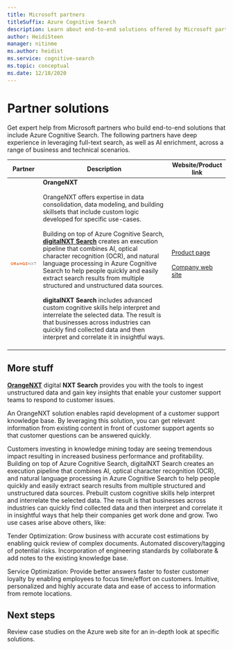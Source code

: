 ```yaml
---
title: Microsoft partners
titleSuffix: Azure Cognitive Search
description: Learn about end-to-end solutions offered by Microsoft partners that include Azure Cognitive Search.
author: HeidiSteen
manager: nitinme
ms.author: heidist
ms.service: cognitive-search
ms.topic: conceptual
ms.date: 12/18/2020
---
```


# Partner solutions

Get expert help from Microsoft partners who build end-to-end solutions that include Azure Cognitive Search. The following partners have deep experience in leveraging full-text search, as well as AI enrichment, across a range of business and technical scenarios.

| Partner | Description | Website/Product link |
|---------|-------------|----------------------|
| ![OrangeNXT](media/resource-partners/orange-nxt.png "Company logo") | **OrangeNXT**<br/><br/>OrangeNXT offers expertise in data consolidation, data modeling, and building skillsets that include custom logic developed for specific use-cases.<br/><br/>Building on top of Azure Cognitive Search, [**digitalNXT Search**](https://orangenxt.com/solutions/digitalnxt/digitalnxt-search/) creates an execution pipeline that combines AI, optical character recognition (OCR), and natural language processing in Azure Cognitive Search to help people quickly and easily extract search results from multiple structured and unstructured data sources.<br/><br/>**digitalNXT Search** includes advanced custom cognitive skills help interpret and interrelate the selected data. The result is that businesses across industries can quickly find collected data and then interpret and correlate it in insightful ways.<br/><br/>| [Product page](https://orangenxt.com/solutions/digitalnxt/digitalnxt-search/)<br/><br/> [Company web site](https://orangenxt.com/)|

## More stuff

 [**OrangeNXT**](https://orangenxt.com/solutions/digitalnxt-search/) digital **NXT Search** provides you with the tools to ingest unstructured data and gain key insights that enable your customer support teams to respond to customer issues.

An OrangeNXT solution enables rapid development of a customer support knowledge base. By leveraging this solution, you can get relevant information from existing content in front of customer support agents so that customer questions can be answered quickly. 

Customers investing in knowledge mining today are seeing tremendous impact resulting in increased business performance and profitability. Building on top of Azure Cognitive Search, digitalNXT Search creates an execution pipeline that combines AI, optical character recognition (OCR), and natural language processing in Azure Cognitive Search to help people quickly and easily extract search results from multiple structured and unstructured data sources. Prebuilt custom cognitive skills help interpret and interrelate the selected data. The result is that businesses across industries can quickly find collected data and then interpret and correlate it in insightful ways that help their companies get work done and grow. Two use cases arise above others, like: 

Tender Optimization: Grow business with  accurate cost estimations by enabling quick review of complex documents. Automated discovery/tagging of potential risks. Incorporation of engineering standards by collaborate & add notes to the existing knowledge base.

Service Optimization: Provide better answers faster to foster customer loyalty by enabling employees to focus time/effort on customers. Intuitive, personalized and highly accurate data and ease of access to information from remote locations.



## Next steps

Review case studies on the Azure web site for an in-depth look at specific solutions.